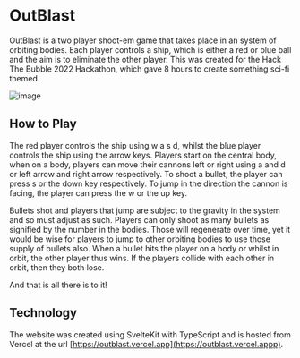 # OutBlast

OutBlast is a two player shoot-em game that takes place in an system of orbiting bodies. Each player controls a ship, which is either a red or blue ball and the aim is to eliminate the other player. This was created for the Hack The Bubble 2022 Hackathon, which gave 8 hours to create something sci-fi themed.

![image](https://user-images.githubusercontent.com/29730245/199613117-e5d4fdd3-d1db-45ee-a5f9-389da20292fd.png)

## How to Play

The red player controls the ship using w a s d, whilst the blue player controls the ship using the arrow keys. Players start on the central body, when on a body, players can move their cannons left or right using a and d or left arrow and right arrow respectively. To shoot a bullet, the player can press s or the down key respectively. To jump in the direction the cannon is facing, the player can press the w or the up key. 

Bullets shot and players that jump are subject to the gravity in the system and so must adjust as such. Players can only shoot as many bullets as signified by the number in the bodies. Those will regenerate over time, yet it would be wise for players to jump to other orbiting bodies to use those supply of bullets also. When a bullet hits the player on a body or whilst in orbit, the other player thus wins. If the players collide with each other in orbit, then they both lose.

And that is all there is to it!

## Technology

The website was created using SvelteKit with TypeScript and is hosted from Vercel at the url [https://outblast.vercel.app](https://outblast.vercel.appp).
